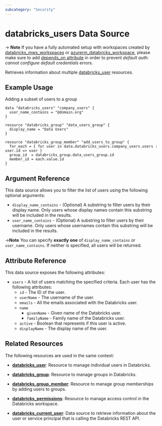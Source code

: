 ```yaml
---
subcategory: "Security"
---
```


# databricks_users Data Source

-> **Note** If you have a fully automated setup with workspaces created by [databricks_mws_workspaces](../resources/mws_workspaces.md) or [azurerm_databricks_workspace](https://registry.terraform.io/providers/hashicorp/azurerm/latest/docs/resources/databricks_workspace), please make sure to add [depends_on attribute](../guides/troubleshooting.md#data-resources-and-authentication-is-not-configured-errors) in order to prevent _default auth: cannot configure default credentials_ errors.

Retrieves information about multiple [databricks_user](../resources/user.md) resources.

## Example Usage

Adding a subset of users to a group

```hcl
data "databricks_users" "company_users" {
  user_name_contains = "@domain.org"
}

resource "databricks_group" "data_users_group" {
  display_name = "Data Users"
}

resource "databricks_group_member" "add_users_to_group" {
  for_each = { for user in data.databricks_users.company_users.users : user.id => user }
  group_id  = databricks_group.data_users_group.id
  member_id = each.value.id
}
```

## Argument Reference

This data source allows you to filter the list of users using the following optional arguments: 

- `display_name_contains` - (Optional) A substring to filter users by their display name. Only users whose display names contain this substring will be included in the results.
- `user_name_contains` - (Optional) A substring to filter users by their username. Only users whose usernames contain this substring will be included in the results.

->**Note** You can specify **exactly one** of `display_name_contains` or `user_name_contains`. If neither is specified, all users will be returned.

## Attribute Reference

This data source exposes the following attributes:

- `users` - A list of users matching the specified criteria. Each user has the following attributes:
    - `id` - The ID of the user.
    - `userName` - The username of the user.
    - `emails` - All the emails associated with the Databricks user.
    - `name`
      - `givenName` - Given name of the Databricks user.
      - `familyName` - Family name of the Databricks user.
    - `active` - Boolean that represents if this user is active. 
    - `displayName` - The display name of the user. 

## Related Resources

The following resources are used in the same context:

- [**databricks_user**](../resources/user.md): Resource to manage individual users in Databricks.

- [**databricks_group**](../resources/group.md): Resource to manage groups in Databricks.

- [**databricks_group_member**](../resources/group_member.md): Resource to manage group memberships by adding users to groups.

- [**databricks_permissions**](../resources/permissions.md): Resource to manage access control in the Databricks workspace.

- [**databricks_current_user**](current_user.md): Data source to retrieve information about the user or service principal that is calling the Databricks REST API.
